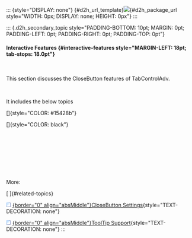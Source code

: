 ::: {style="DISPLAY: none"}
[](ms-xhelp:///?Id=d2h_url_template){#d2h_url_template}![](!package_url!){#d2h_package_url style="WIDTH: 0px; DISPLAY: none; HEIGHT: 0px"}
:::

::: {.d2h_secondary_topic style="PADDING-BOTTOM: 10pt; MARGIN: 0pt; PADDING-LEFT: 0pt; PADDING-RIGHT: 0pt; PADDING-TOP: 0pt"}
#### Interactive Features {#interactive-features style="MARGIN-LEFT: 18pt; tab-stops: 18.0pt"}

 

This section discusses the CloseButton features of TabControlAdv.

 

It includes the below topics

[]{style="COLOR: #15428b"} 

[]{style="COLOR: black"} 

 

 

 

 

More:

[ ]{#related-topics}

[![](button.gif){border="0" align="absMiddle"}CloseButton Settings](ms-xhelp:///?Id=10846118-d0ca-41c4-9fdd-edb7422604fd){style="TEXT-DECORATION: none"}

[![](button.gif){border="0" align="absMiddle"}ToolTip Support](ms-xhelp:///?Id=883e28d6-540d-45d8-9b4d-1d3ffcdcdb60){style="TEXT-DECORATION: none"}
:::
